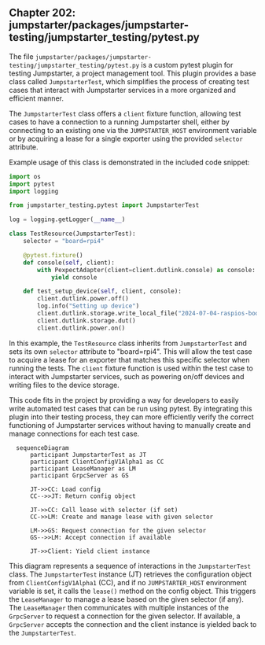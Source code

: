 ## Chapter 202: jumpstarter/packages/jumpstarter-testing/jumpstarter_testing/pytest.py

 The file `jumpstarter/packages/jumpstarter-testing/jumpstarter_testing/pytest.py` is a custom pytest plugin for testing Jumpstarter, a project management tool. This plugin provides a base class called `JumpstarterTest`, which simplifies the process of creating test cases that interact with Jumpstarter services in a more organized and efficient manner.

   The `JumpstarterTest` class offers a `client` fixture function, allowing test cases to have a connection to a running Jumpstarter shell, either by connecting to an existing one via the `JUMPSTARTER_HOST` environment variable or by acquiring a lease for a single exporter using the provided `selector` attribute.

   Example usage of this class is demonstrated in the included code snippet:

   ```python
   import os
   import pytest
   import logging

   from jumpstarter_testing.pytest import JumpstarterTest

   log = logging.getLogger(__name__)

   class TestResource(JumpstarterTest):
       selector = "board=rpi4"

       @pytest.fixture()
       def console(self, client):
           with PexpectAdapter(client=client.dutlink.console) as console:
               yield console

       def test_setup_device(self, client, console):
           client.dutlink.power.off()
           log.info("Setting up device")
           client.dutlink.storage.write_local_file("2024-07-04-raspios-bookworm-arm64-lite.img")
           client.dutlink.storage.dut()
           client.dutlink.power.on()
   ```

   In this example, the `TestResource` class inherits from `JumpstarterTest` and sets its own `selector` attribute to "board=rpi4". This will allow the test case to acquire a lease for an exporter that matches this specific selector when running the tests. The `client` fixture function is used within the test case to interact with Jumpstarter services, such as powering on/off devices and writing files to the device storage.

   This code fits in the project by providing a way for developers to easily write automated test cases that can be run using pytest. By integrating this plugin into their testing process, they can more efficiently verify the correct functioning of Jumpstarter services without having to manually create and manage connections for each test case.

 ```mermaid
   sequenceDiagram
       participant JumpstarterTest as JT
       participant ClientConfigV1Alpha1 as CC
       participant LeaseManager as LM
       participant GrpcServer as GS

       JT->>CC: Load config
       CC-->>JT: Return config object

       JT->>CC: Call lease with selector (if set)
       CC->>LM: Create and manage lease with given selector

       LM->>GS: Request connection for the given selector
       GS-->>LM: Accept connection if available

       JT->>Client: Yield client instance
   ```

This diagram represents a sequence of interactions in the `JumpstarterTest` class. The `JumpstarterTest` instance (JT) retrieves the configuration object from `ClientConfigV1Alpha1` (CC), and if no `JUMPSTARTER_HOST` environment variable is set, it calls the `lease()` method on the config object. This triggers the `LeaseManager` to manage a lease based on the given selector (if any). The `LeaseManager` then communicates with multiple instances of the `GrpcServer` to request a connection for the given selector. If available, a `GrpcServer` accepts the connection and the client instance is yielded back to the `JumpstarterTest`.
